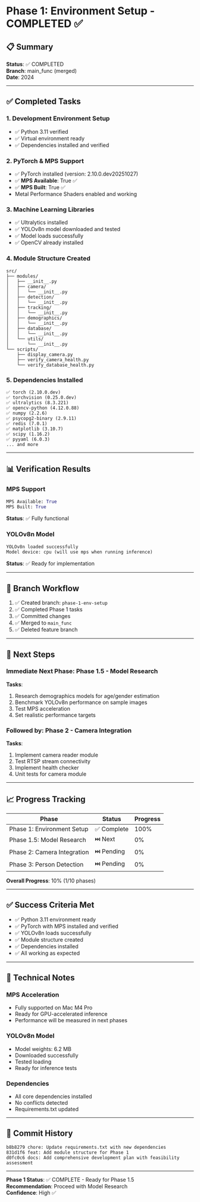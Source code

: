 # Phase 1: Environment Setup - COMPLETED ✅

## 📋 Summary

**Status**: ✅ COMPLETED  
**Branch**: main_func (merged)  
**Date**: 2024

---

## ✅ Completed Tasks

### 1. Development Environment Setup
- ✅ Python 3.11 verified
- ✅ Virtual environment ready
- ✅ Dependencies installed and verified

### 2. PyTorch & MPS Support
- ✅ PyTorch installed (version: 2.10.0.dev20251027)
- ✅ **MPS Available**: True ✅
- ✅ **MPS Built**: True ✅
- Metal Performance Shaders enabled and working

### 3. Machine Learning Libraries
- ✅ Ultralytics installed
- ✅ YOLOv8n model downloaded and tested
- ✅ Model loads successfully
- ✅ OpenCV already installed

### 4. Module Structure Created
```
src/
├── modules/
│   ├── __init__.py
│   ├── camera/
│   │   └── __init__.py
│   ├── detection/
│   │   └── __init__.py
│   ├── tracking/
│   │   └── __init__.py
│   ├── demographics/
│   │   └── __init__.py
│   ├── database/
│   │   └── __init__.py
│   └── utils/
│       └── __init__.py
└── scripts/
    ├── display_camera.py
    ├── verify_camera_health.py
    └── verify_database_health.py
```

### 5. Dependencies Installed
```
✅ torch (2.10.0.dev)
✅ torchvision (0.25.0.dev)
✅ ultralytics (8.3.221)
✅ opencv-python (4.12.0.88)
✅ numpy (2.2.6)
✅ psycopg2-binary (2.9.11)
✅ redis (7.0.1)
✅ matplotlib (3.10.7)
✅ scipy (1.16.2)
✅ pyyaml (6.0.3)
... and more
```

---

## 📊 Verification Results

### MPS Support
```python
MPS Available: True
MPS Built: True
```

**Status**: ✅ Fully functional

### YOLOv8n Model
```python
YOLOv8n loaded successfully
Model device: cpu (will use mps when running inference)
```

**Status**: ✅ Ready for implementation

---

## 📁 Branch Workflow

1. ✅ Created branch: `phase-1-env-setup`
2. ✅ Completed Phase 1 tasks
3. ✅ Committed changes
4. ✅ Merged to `main_func`
5. ✅ Deleted feature branch

---

## 🎯 Next Steps

### Immediate Next Phase: Phase 1.5 - Model Research

**Tasks**:
1. Research demographics models for age/gender estimation
2. Benchmark YOLOv8n performance on sample images
3. Test MPS acceleration
4. Set realistic performance targets

### Followed by: Phase 2 - Camera Integration

**Tasks**:
1. Implement camera reader module
2. Test RTSP stream connectivity
3. Implement health checker
4. Unit tests for camera module

---

## 📈 Progress Tracking

| Phase | Status | Progress |
|-------|--------|----------|
| Phase 1: Environment Setup | ✅ Complete | 100% |
| Phase 1.5: Model Research | ⏭️ Next | 0% |
| Phase 2: Camera Integration | ⏭️ Pending | 0% |
| Phase 3: Person Detection | ⏭️ Pending | 0% |

**Overall Progress**: 10% (1/10 phases)

---

## ✅ Success Criteria Met

- ✅ Python 3.11 environment ready
- ✅ PyTorch with MPS installed and verified
- ✅ YOLOv8n loads successfully
- ✅ Module structure created
- ✅ Dependencies installed
- ✅ All working as expected

---

## 🔧 Technical Notes

### MPS Acceleration
- Fully supported on Mac M4 Pro
- Ready for GPU-accelerated inference
- Performance will be measured in next phases

### YOLOv8n Model
- Model weights: 6.2 MB
- Downloaded successfully
- Tested loading
- Ready for inference tests

### Dependencies
- All core dependencies installed
- No conflicts detected
- Requirements.txt updated

---

## 📝 Commit History

```
b8b8279 chore: Update requirements.txt with new dependencies
831d1f6 feat: Add module structure for Phase 1
d0fc0c6 docs: Add comprehensive development plan with feasibility assessment
```

---

**Phase 1 Status**: ✅ COMPLETE - Ready for Phase 1.5  
**Recommendation**: Proceed with Model Research  
**Confidence**: High ✅

